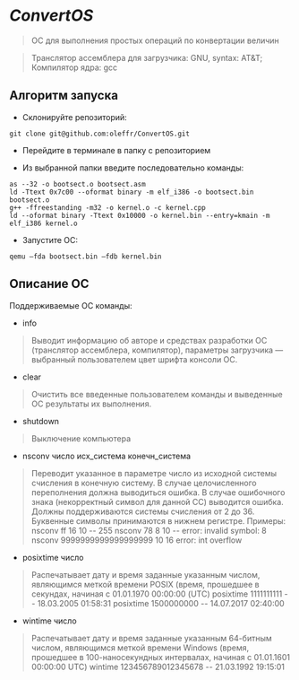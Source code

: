 # _ConvertOS_
> ОС для выполнения простых операций по конвертации величин

> Транслятор ассемблера для загрузчика: GNU, syntax: AT&T;
> Компилятор ядра: gcc

## Алгоритм запуска
- Склонируйте репозиторий:

```
git clone git@github.com:oleffr/ConvertOS.git
```

- Перейдите в терминале в папку с репозиторием

- Из выбранной папки введите последовательно команды:

```
as --32 -o bootsect.o bootsect.asm
ld -Ttext 0x7c00 --oformat binary -m elf_i386 -o bootsect.bin bootsect.o
g++ -ffreestanding -m32 -o kernel.o -c kernel.cpp
ld --oformat binary -Ttext 0x10000 -o kernel.bin --entry=kmain -m elf_i386 kernel.o
```

- Запустите ОС:
```
qemu –fda bootsect.bin –fdb kernel.bin
```

## Описание ОС
Поддерживаемые ОС команды:
- info
> Выводит информацию об авторе и средствах разработки ОС (транслятор ассемблера,
компилятор), параметры загрузчика — выбранный пользователем цвет шрифта консоли
ОС.
- сlear
> Очистить все введенные пользователем команды и выведенные ОС результаты их
выполнения.
- shutdown
> Выключение компьютера
- nsconv число исх_система конечн_система
> Переводит указанное в параметре число из исходной системы счисления в конечную
систему. В случае целочисленного переполнения должна выводиться ошибка. В случае
ошибочного знака (некорректный символ для данной СС) выводится ошибка. Должны
поддерживаются системы счисления от 2 до 36. Буквенные символы принимаются в
нижнем регистре.
Примеры:
nsconv ff 16 10
-- 255
nsconv 78 8 10
-- error: invalid symbol: 8
nsconv 9999999999999999999 10 16
error: int overflow
- posixtime число
> Распечатывает дату и время заданные указанным числом, являющимся меткой времени
POSIX (время, прошедшее в секундах, начиная с 01.01.1970 00:00:00 (UTC)
posixtime 1111111111
-- 18.03.2005 01:58:31
posixtime 1500000000
-- 14.07.2017 02:40:00
- wintime число
> Распечатывает дату и время заданные указанным 64-битным числом, являющимся меткой
времени Windows (время, прошедшее в 100-наносекундных интервалах, начиная с
01.01.1601 00:00:00 UTC)
wintime 123456789012345678
-- 21.03.1992 19:15:01
